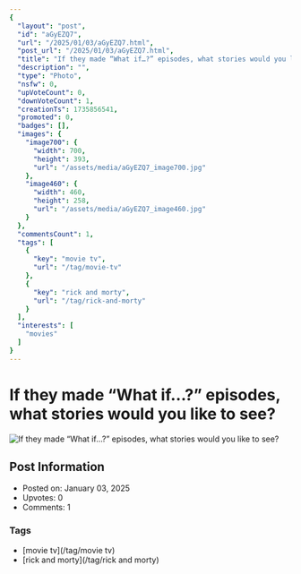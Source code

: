 ```yaml
---
{
  "layout": "post",
  "id": "aGyEZQ7",
  "url": "/2025/01/03/aGyEZQ7.html",
  "post_url": "/2025/01/03/aGyEZQ7.html",
  "title": "If they made “What if…?” episodes, what stories would you like to see?",
  "description": "",
  "type": "Photo",
  "nsfw": 0,
  "upVoteCount": 0,
  "downVoteCount": 1,
  "creationTs": 1735856541,
  "promoted": 0,
  "badges": [],
  "images": {
    "image700": {
      "width": 700,
      "height": 393,
      "url": "/assets/media/aGyEZQ7_image700.jpg"
    },
    "image460": {
      "width": 460,
      "height": 258,
      "url": "/assets/media/aGyEZQ7_image460.jpg"
    }
  },
  "commentsCount": 1,
  "tags": [
    {
      "key": "movie tv",
      "url": "/tag/movie-tv"
    },
    {
      "key": "rick and morty",
      "url": "/tag/rick-and-morty"
    }
  ],
  "interests": [
    "movies"
  ]
}
---
```


# If they made “What if…?” episodes, what stories would you like to see?

![If they made “What if…?” episodes, what stories would you like to see?](/assets/media/aGyEZQ7_image700.jpg)

## Post Information

- Posted on: January 03, 2025
- Upvotes: 0
- Comments: 1

### Tags

- [movie tv](/tag/movie tv)
- [rick and morty](/tag/rick and morty)
